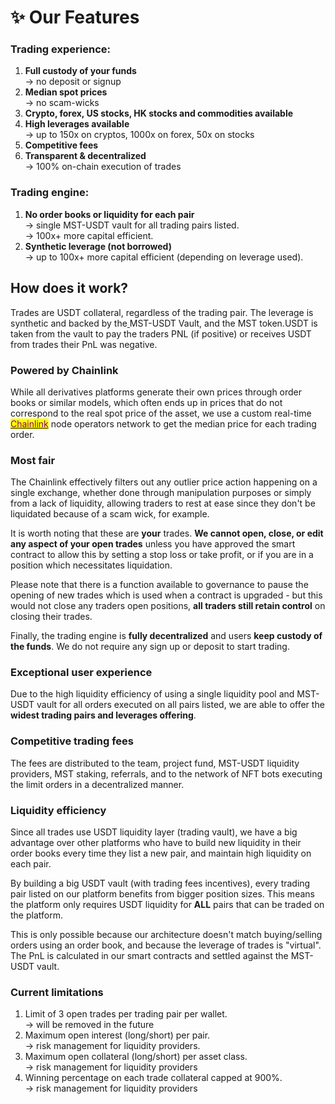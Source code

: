 # ✨ Our Features

### Trading experience:

1. **Full custody of your funds**\
   \-> no deposit or signup
2. **Median spot prices**\
   \-> no scam-wicks
3. **Crypto, forex, US stocks, HK stocks and commodities available**
4. **High leverages available**\
   \-> up to 150x on cryptos, 1000x on forex, 50x on stocks
5. **Competitive fees**
6. **Transparent & decentralized**\
   \-> 100% on-chain execution of trades

### Trading engine:

1. **No order books or liquidity for each pair**\
   \-> single MST-USDT vault for all trading pairs listed.\
   \-> 100x+ more capital efficient.
2. **Synthetic leverage (not borrowed)**\
   \-> up to 100x+ more capital efficient (depending on leverage used).

## How does it work?

Trades are USDT collateral, regardless of the trading pair. The leverage is synthetic and backed by the[ ](broken-reference)MST-USDT Vault, and the MST token.USDT is taken from the vault to pay the traders PNL (if positive) or receives USDT from trades their PnL was negative.

### Powered by Chainlink

While all derivatives platforms generate their own prices through order books or similar models, which often ends up in prices that do not correspond to the real spot price of the asset, we use a custom real-time [<mark style="color:purple;">Chainlink</mark>](https://chain.link/) node operators network to get the median price for each trading order.&#x20;

### Most fair

The Chainlink effectively filters out any outlier price action happening on a single exchange, whether done through manipulation purposes or simply from a lack of liquidity, allowing traders to rest at ease since they don't be liquidated because of a scam wick, for example.

It is worth noting that these are **your** trades. **We cannot open, close, or edit any aspect of your open trades** unless you have approved the smart contract to allow this by setting a stop loss or take profit, or if you are in a position which necessitates liquidation.&#x20;

Please note that there is a function available to governance to pause the opening of new trades which is used when a contract is upgraded  - but this would not close any traders open positions, **all traders still retain control** on closing their trades.

Finally, the trading engine is **fully decentralized** and users **keep custody of the funds**. We do not require any sign up or deposit to start trading.

### Exceptional user experience

Due to the high liquidity efficiency of using a single liquidity pool and MST-USDT vault for all orders executed on all pairs listed, we are able to offer the **widest trading pairs and leverages offering**.

### Competitive trading fees

The fees are distributed to the team, project fund, MST-USDT liquidity providers, MST staking, referrals, and to the network of NFT bots executing the limit orders in a decentralized manner.

### Liquidity efficiency

Since all trades use USDT liquidity layer (trading vault), we have a big advantage over other platforms who have to build new liquidity in their order books every time they list a new pair, and maintain high liquidity on each pair.

By building a big USDT vault (with trading fees incentives), every trading pair listed on our platform benefits from bigger position sizes. This means the platform only requires USDT liquidity for **ALL** pairs that can be traded on the platform.&#x20;

This is only possible because our architecture doesn't match buying/selling orders using an order book, and because the leverage of trades is "virtual". The PnL is calculated in our smart contracts and settled against the MST-USDT vault.

### Current limitations

1. Limit of 3 open trades per trading pair per wallet.\
   \-> will be removed in the future
2. Maximum open interest (long/short) per pair.\
   \-> risk management for liquidity providers.
3. Maximum open collateral (long/short) per asset class.\
   \-> risk management for liquidity providers
4. Winning percentage on each trade collateral capped at 900%.\
   \-> risk management for liquidity providers
